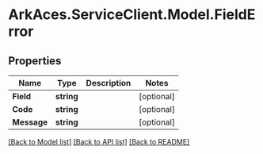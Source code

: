 # ArkAces.ServiceClient.Model.FieldError
## Properties

Name | Type | Description | Notes
------------ | ------------- | ------------- | -------------
**Field** | **string** |  | [optional] 
**Code** | **string** |  | [optional] 
**Message** | **string** |  | [optional] 

[[Back to Model list]](../README.md#documentation-for-models) [[Back to API list]](../README.md#documentation-for-api-endpoints) [[Back to README]](../README.md)

